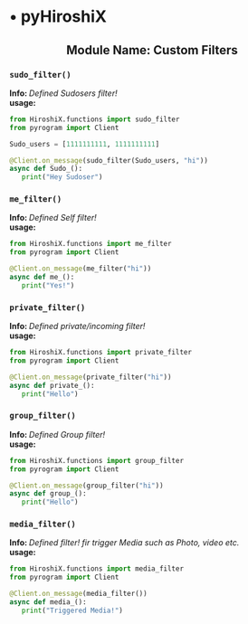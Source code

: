 <h1> • pyHiroshiX </h1>
<h2 align='center'> Module Name: Custom Filters </h2>

<h3><code>sudo_filter()</code></h3>
<b> Info: </b> <i> Defined Sudosers filter! </i> <br>
<b> usage: </b> 

``` python 
from HiroshiX.functions import sudo_filter 
from pyrogram import Client

Sudo_users = [1111111111, 1111111111]

@Client.on_message(sudo_filter(Sudo_users, "hi"))
async def Sudo_():
   print("Hey Sudoser")
```

<h3><code>me_filter()</code></h3>
<b> Info: </b> <i> Defined Self filter! </i> <br>
<b> usage: </b> 

``` python 
from HiroshiX.functions import me_filter 
from pyrogram import Client

@Client.on_message(me_filter("hi"))
async def me_():
   print("Yes!")
```

<h3><code>private_filter()</code></h3>
<b> Info: </b> <i> Defined private/incoming filter! </i> <br>
<b> usage: </b> 

``` python 
from HiroshiX.functions import private_filter 
from pyrogram import Client

@Client.on_message(private_filter("hi"))
async def private_():
   print("Hello")
```

<h3><code>group_filter()</code></h3>
<b> Info: </b> <i> Defined Group filter! </i> <br>
<b> usage: </b> 

``` python 
from HiroshiX.functions import group_filter 
from pyrogram import Client

@Client.on_message(group_filter("hi"))
async def group_():
   print("Hello")
```

<h3><code>media_filter()</code></h3>
<b> Info: </b> <i> Defined filter! fir trigger Media such as Photo, video etc. </i> <br>
<b> usage: </b> 

``` python 
from HiroshiX.functions import media_filter 
from pyrogram import Client

@Client.on_message(media_filter())
async def media_():
   print("Triggered Media!")
```
